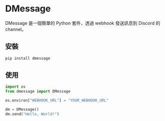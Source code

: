 # DMessage

DMessage 是一個簡單的 Python 套件，透過 webhook 發送訊息到 Discord 的 channel。

## 安裝

```bash
pip install dmessage
```

## 使用

```python
import os
from dmessage import DMessage

os.environ["WEBHOOK_URL"] = "YOUR_WEBHOOK_URL"

dm = DMessage()
dm.send("Hello, World!")
```